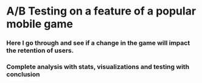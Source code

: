 # A/B Testing on a feature of a popular mobile game

### Here I go through and see if a change in the game will impact the retention of users. 
### Complete analysis with stats, visualizations and testing with conclusion 
